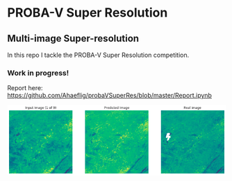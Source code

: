 # PROBA-V Super Resolution
## Multi-image Super-resolution

In this repo I tackle the PROBA-V Super Resolution competition.

### Work in progress!

Report here: https://github.com/Ahaeflig/probaVSuperRes/blob/master/Report.ipynb

![resolved sample](https://raw.githubusercontent.com/Ahaeflig/probaVSuperRes/master/Report/example.png?token=ACDB3BMKDSAGX52Y2SWFCH25GF6EQ)

